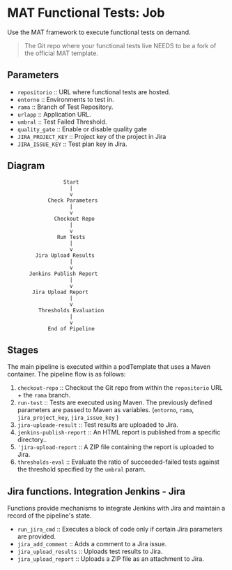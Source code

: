 # MAT Functional Tests: Job

Use the MAT framework to execute functional tests on demand.

> The Git repo where your functional tests live NEEDS to be a fork of the official MAT template.

## Parameters

- `repositorio` :: URL where functional tests are hosted.
- `entorno` :: Environments to test in.
- `rama` :: Branch of Test Repository.
- `urlapp` :: Application URL.
- `umbral` :: Test Failed Threshold.
- `quality_gate` :: Enable or disable quality gate
- `JIRA_PROJECT_KEY` :: Project key of the project in Jira
- `JIRA_ISSUE_KEY` :: Test plan key in Jira.

## Diagram

                      Start
                        |
                        v
                 Check Parameters
                        |
                        v
                   Checkout Repo
                        |
                        v
                    Run Tests
                        |
                        v
             Jira Upload Results
                        |
                        v
           Jenkins Publish Report
                        |
                        v
            Jira Upload Report
                        |
                        v
              Thresholds Evaluation
                        |
                        v
                 End of Pipeline

## Stages

The main pipeline is executed within a podTemplate that uses a Maven container. The pipeline flow is as follows:

1. `checkout-repo` :: Checkout the Git repo from within the `repositorio` URL + the `rama` branch.
2. `run-test` :: Tests are executed using Maven. The previously defined parameters are passed to Maven as variables. (`entorno`, `rama`, `jira_project_key`, `jira_issue_key` ) 
3. `jira-uploade-result` :: Test results are uploaded to Jira.
4. `jenkins-publish-report` :: An HTML report is published from a specific directory..
5. `'jira-upload-report` :: A ZIP file containing the report is uploaded to Jira.
6. `thresholds-eval` :: Evaluate the ratio of succeeded-failed tests against the threshold specified by the `umbral` param.

## Jira functions. Integration Jenkins - Jira

Functions provide mechanisms to integrate Jenkins with Jira and maintain a record of the pipeline's state.

- `run_jira_cmd` :: Executes a block of code only if certain Jira parameters are provided.
- `jira_add_comment` :: Adds a comment to a Jira issue.
- `jira_upload_results` :: Uploads test results to Jira.
- `jira_upload_report` :: Uploads a ZIP file as an attachment to Jira.
